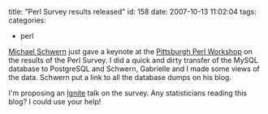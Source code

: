 title: "Perl Survey results released"
id: 158
date: 2007-10-13 11:02:04
tags: 
categories: 
- perl

[Michael Schwern](http://use.perl.org/~schwern/journal/34668) just gave a keynote at the [Pittsburgh Perl Workshop](http://pghpw.org/ppw2007/) on the results of the Perl Survey. I did a quick and dirty transfer of the MySQL database to PostgreSQL and Schwern, Gabrielle and I made some views of the data. Schwern put a link to all the database dumps on his blog.

I'm proposing an [Ignite](http://www.igniteportland.com/ ) talk on the survey. Any statisticians reading this blog? I could use your help!
